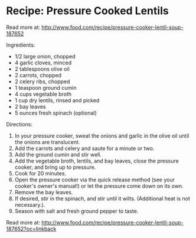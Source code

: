 
# Recipe: Pressure Cooked Lentils

Read more at: http://www.food.com/recipe/pressure-cooker-lentil-soup-187652

Ingredients:

- 1/2 large onion, chopped
- 4 garlic cloves, minced
- 2 tablespoons olive oil
- 2 carrots, chopped
- 2 celery ribs, chopped
- 1 teaspoon ground cumin
- 4 cups vegetable broth
- 1 cup dry lentils, rinsed and picked
- 2 bay leaves
- 5 ounces fresh spinach (optional)

Directions:

1. In your pressure cooker, sweat the onions and garlic in the olive oil until the onions are translucent.
2. Add the carrots and celery and saute for a minute or two.
3. Add the ground cumin and stir well.
4. Add the vegetable broth, lentils, and bay leaves, close the pressure cooker, and bring up to pressure.
5. Cook for 20 minutes.
6. Open the pressure cooker via the quick release method (see your cooker's owner's manual!) or let the pressure come down on its own.
7. Remove the bay leaves.
8. If desired, stir in the spinach, and stir until it wilts. (Additional heat is not necessary.).
9. Season with salt and fresh ground pepper to taste.

Read more at: http://www.food.com/recipe/pressure-cooker-lentil-soup-187652?oc=linkback


